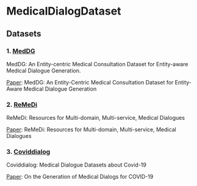 # MedicalDialogDataset

## Datasets

### 1. [MedDG](https://github.com/lwgkzl/MedDG)
MedDG: An Entity-centric Medical Consultation Dataset for Entity-aware Medical Dialogue Generation.

[Paper](https://link.springer.com/chapter/10.1007/978-3-031-17120-8_35): MedDG: An Entity-Centric Medical Consultation Dataset for Entity-Aware Medical Dialogue Generation

### 2. [ReMeDi](https://github.com/yanguojun123/Medical-Dialogue)
ReMeDi: Resources for Multi-domain, Multi-service, Medical Dialogues

[Paper](https://dl.acm.org/doi/10.1145/3477495.3531809): ReMeDi: Resources for Multi-domain, Multi-service, Medical Dialogues

### 3. [Coviddialog](https://huggingface.co/datasets/UCSD-AI4H/covid_qa_ucsd)
Coviddialog: Medical Dialogue Datasets about Covid-19

[Paper](https://aclanthology.org/2021.acl-short.112.pdf): On the Generation of Medical Dialogs for COVID-19
